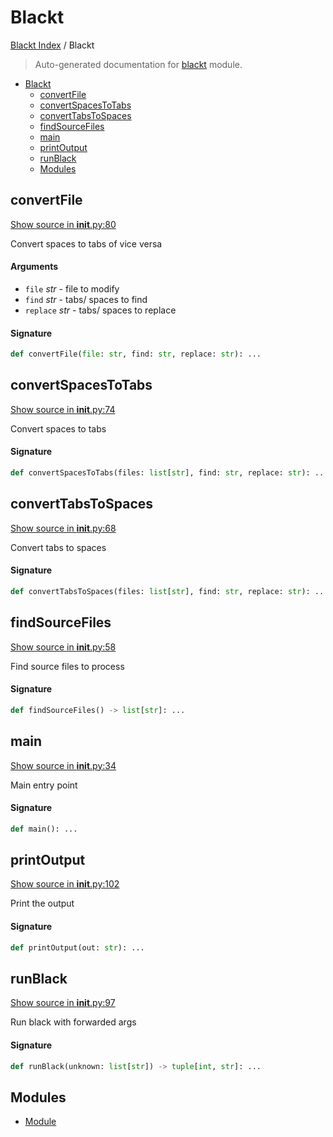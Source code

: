 # Blackt

[Blackt Index](../README.md#blackt-index) /
Blackt

> Auto-generated documentation for [blackt](../../../blackt/__init__.py) module.

- [Blackt](#blackt)
  - [convertFile](#convertfile)
  - [convertSpacesToTabs](#convertspacestotabs)
  - [convertTabsToSpaces](#converttabstospaces)
  - [findSourceFiles](#findsourcefiles)
  - [main](#main)
  - [printOutput](#printoutput)
  - [runBlack](#runblack)
  - [Modules](#modules)

## convertFile

[Show source in __init__.py:80](../../../blackt/__init__.py#L80)

Convert spaces to tabs of vice versa

#### Arguments

- `file` *str* - file to modify
- `find` *str* - tabs/ spaces to find
- `replace` *str* - tabs/ spaces to replace

#### Signature

```python
def convertFile(file: str, find: str, replace: str): ...
```



## convertSpacesToTabs

[Show source in __init__.py:74](../../../blackt/__init__.py#L74)

Convert spaces to tabs

#### Signature

```python
def convertSpacesToTabs(files: list[str], find: str, replace: str): ...
```



## convertTabsToSpaces

[Show source in __init__.py:68](../../../blackt/__init__.py#L68)

Convert tabs to spaces

#### Signature

```python
def convertTabsToSpaces(files: list[str], find: str, replace: str): ...
```



## findSourceFiles

[Show source in __init__.py:58](../../../blackt/__init__.py#L58)

Find source files to process

#### Signature

```python
def findSourceFiles() -> list[str]: ...
```



## main

[Show source in __init__.py:34](../../../blackt/__init__.py#L34)

Main entry point

#### Signature

```python
def main(): ...
```



## printOutput

[Show source in __init__.py:102](../../../blackt/__init__.py#L102)

Print the output

#### Signature

```python
def printOutput(out: str): ...
```



## runBlack

[Show source in __init__.py:97](../../../blackt/__init__.py#L97)

Run black with forwarded args

#### Signature

```python
def runBlack(unknown: list[str]) -> tuple[int, str]: ...
```



## Modules

- [Module](./module.md)